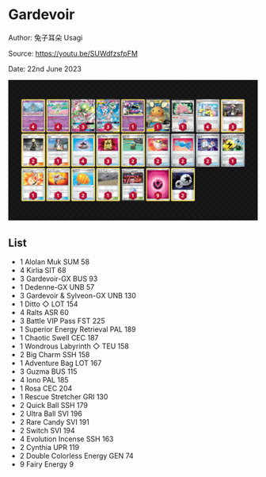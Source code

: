 # Gardevoir

Author: 兔子耳朵 Usagi

Source: <https://youtu.be/SUWdfzsfpFM>

Date: 22nd June 2023

![decklist](../../images/PAL/Gardevoir/1-%20Gardevoir.png)

## List

* 1 Alolan Muk SUM 58
* 4 Kirlia SIT 68
* 3 Gardevoir-GX BUS 93
* 1 Dedenne-GX UNB 57
* 3 Gardevoir & Sylveon-GX UNB 130
* 1 Ditto ◇ LOT 154
* 4 Ralts ASR 60
* 3 Battle VIP Pass FST 225
* 1 Superior Energy Retrieval PAL 189
* 1 Chaotic Swell CEC 187
* 1 Wondrous Labyrinth ◇ TEU 158
* 2 Big Charm SSH 158
* 1 Adventure Bag LOT 167
* 3 Guzma BUS 115
* 4 Iono PAL 185
* 1 Rosa CEC 204
* 1 Rescue Stretcher GRI 130
* 2 Quick Ball SSH 179
* 2 Ultra Ball SVI 196
* 2 Rare Candy SVI 191
* 2 Switch SVI 194
* 4 Evolution Incense SSH 163
* 2 Cynthia UPR 119
* 2 Double Colorless Energy GEN 74
* 9 Fairy Energy 9
